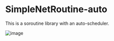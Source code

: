 # SimpleNetRoutine-auto
This is a soroutine library with an auto-scheduler.

![image](https://user-images.githubusercontent.com/122962161/236869743-e4382352-2a06-4f11-8ef2-87c84ef95482.png)